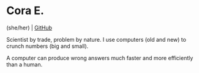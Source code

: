 # Cora E.

(she/her) | [GitHub](https://github.com/cora-e)

Scientist by trade, problem by nature.  I use computers (old and new) to crunch numbers (big and small).

A computer can produce wrong answers much faster and more efficiently than a human.
